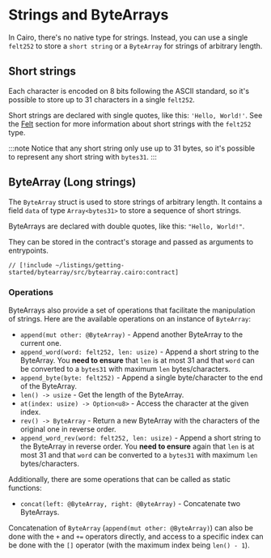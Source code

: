 # Strings and ByteArrays

In Cairo, there's no native type for strings. Instead, you can use a single `felt252` to store a `short string` or a `ByteArray` for strings of arbitrary length.

## Short strings

Each character is encoded on 8 bits following the ASCII standard, so it's possible to store up to 31 characters in a single `felt252`.

Short strings are declared with single quotes, like this: `'Hello, World!'`.
See the [Felt](/cairo_cheatsheet/felt) section for more information about short strings with the `felt252` type.

:::note
Notice that any short string only use up to 31 bytes, so it's possible to represent any short string with `bytes31`.
:::

## ByteArray (Long strings)

The `ByteArray` struct is used to store strings of arbitrary length. It contains a field `data` of type `Array<bytes31>` to store a sequence of short strings.

ByteArrays are declared with double quotes, like this: `"Hello, World!"`.

They can be stored in the contract's storage and passed as arguments to entrypoints.

```cairo
// [!include ~/listings/getting-started/bytearray/src/bytearray.cairo:contract]
```

### Operations

ByteArrays also provide a set of operations that facilitate the manipulation of strings.
Here are the available operations on an instance of `ByteArray`:

- `append(mut other: @ByteArray)` - Append another ByteArray to the current one.
- `append_word(word: felt252, len: usize)` - Append a short string to the ByteArray. You **need to ensure** that `len` is at most 31 and that `word` can be converted to a `bytes31` with maximum `len` bytes/characters.
- `append_byte(byte: felt252)` - Append a single byte/character to the end of the ByteArray.
- `len() -> usize` - Get the length of the ByteArray.
- `at(index: usize) -> Option<u8>` - Access the character at the given index.
- `rev() -> ByteArray` - Return a new ByteArray with the characters of the original one in reverse order.
- `append_word_rev(word: felt252, len: usize)` - Append a short string to the ByteArray in reverse order. You **need to ensure** again that `len` is at most 31 and that `word` can be converted to a `bytes31` with maximum `len` bytes/characters.

Additionally, there are some operations that can be called as static functions:

- `concat(left: @ByteArray, right: @ByteArray)` - Concatenate two ByteArrays.

Concatenation of `ByteArray` (`append(mut other: @ByteArray)`) can also be done with the `+` and `+=` operators directly, and access to a specific index can be done with the `[]` operator (with the maximum index being `len() - 1`).
